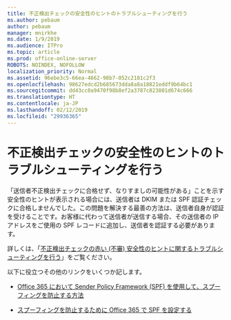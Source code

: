```yaml
---
title: 不正検出チェックの安全性のヒントのトラブルシューティングを行う
ms.author: pebaum
author: pebaum
manager: mnirkhe
ms.date: 1/9/2019
ms.audience: ITPro
ms.topic: article
ms.prod: office-online-server
ROBOTS: NOINDEX, NOFOLLOW
localization_priority: Normal
ms.assetid: 96ebe3c5-66ea-4662-98b7-052c2181c2f3
ms.openlocfilehash: 98627edcd2b685673dda8a8a18821eddf9b64bc1
ms.sourcegitcommit: dd43cc0a9470f98b8ef2a3787c823801d674c666
ms.translationtype: HT
ms.contentlocale: ja-JP
ms.lasthandoff: 02/12/2019
ms.locfileid: "29936365"
---
```

# <a name="troubleshooting-the-safety-tip-for-fraud-detection-checks"></a>不正検出チェックの安全性のヒントのトラブルシューティングを行う



「送信者不正検出チェックに合格せず、なりすましの可能性がある」ことを示す安全性のヒントが表示される場合には、送信者は DKIM または SPF 認証チェックに合格しませんでした。この問題を解決する最善の方法は、送信者自身が認証を受けることです。お客様に代わって送信者が送信する場合、その送信者の IP アドレスをご使用の SPF レコードに追加し、送信者を認証する必要があります。
  
詳しくは、「[不正検出チェックの赤い (不審) 安全性のヒントに関するトラブルシューティングを行う](https://blogs.msdn.microsoft.com/tzink/2016/11/02/troubleshooting-the-red-suspicious-safety-tip-for-fraud-detection-checks/)」をご覧ください。 
  
以下に役立つその他のリンクをいくつか記します。
  
- [Office 365 において Sender Policy Framework (SPF) を使用して、スプーフィングを防止する方法](https://docs.microsoft.com/office365/SecurityCompliance/how-office-365-uses-spf-to-prevent-spoofing)
    
- [スプーフィングを防止するために Office 365 で SPF を設定する](https://docs.microsoft.com/office365/SecurityCompliance/set-up-spf-in-office-365-to-help-prevent-spoofing)
    

